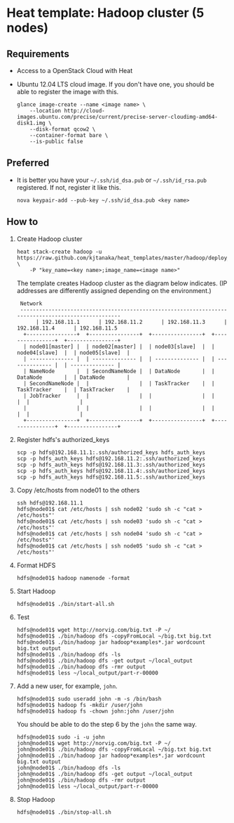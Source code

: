 Heat template: Hadoop cluster (5 nodes)
=======================================

Requirements
------------
* Access to a OpenStack Cloud with Heat
* Ubuntu 12.04 LTS cloud image. If you don't have one, you should be able to register the image with this.

  ```
  glance image-create --name <image name> \
      --location http://cloud-images.ubuntu.com/precise/current/precise-server-cloudimg-amd64-disk1.img \
      --disk-format qcow2 \
      --container-format bare \
      --is-public false
  ```

Preferred
---------
* It is better you have your ``~/.ssh/id_dsa.pub`` or ``~/.ssh/id_rsa.pub`` registered. 
  If not, register it like this.

  ```
  nova keypair-add --pub-key ~/.ssh/id_dsa.pub <key name>
  ```

How to
------

1. Create Hadoop cluster

   ```
   heat stack-create hadoop -u https://raw.github.com/kjtanaka/heat_templates/master/hadoop/deploy_hadoop.yml \
       -P "key_name=<key name>;image_name=<image name>"
   ```

   The template creates Hadoop cluster as the diagram below indicates. (IP addresses are differently 
   assigned depending on the environment.)

   ```
    Network
    ---------------------------------------------------------------------------------------------------
         | 192.168.11.1      | 192.168.11.2      | 192.168.11.3      | 192.168.11.4      | 192.168.11.5
     +----------------+  +----------------+  +----------------+  +----------------+  +----------------+
     | node01[master] |  | node02[master] |  | node03[slave]  |  | node04[slave]  |  | node05[slave]  |
     | -------------- |  | -------------- |  | -------------- |  | -------------- |  | -------------- |
     | NameNode       |  | SecondNameNode |  | DataNode       |  | DataNode       |  | DataNode       |
     | SecondNameNode |  |                |  | TaskTracker    |  | TaskTracker    |  | TaskTracker    |
     | JobTracker     |  |                |  |                |  |                |  |                |
     |                |  |                |  |                |  |                |  |                |
     +----------------+  +----------------+  +----------------+  +----------------+  +----------------+
   ```

2. Register hdfs's authorized_keys

   ```
   scp -p hdfs@192.168.11.1:.ssh/authorized_keys hdfs_auth_keys
   scp -p hdfs_auth_keys hdfs@192.168.11.2:.ssh/authorized_keys
   scp -p hdfs_auth_keys hdfs@192.168.11.3:.ssh/authorized_keys
   scp -p hdfs_auth_keys hdfs@192.168.11.4:.ssh/authorized_keys
   scp -p hdfs_auth_keys hdfs@192.168.11.5:.ssh/authorized_keys
   ```

3. Copy /etc/hosts from node01 to the others

   ```
   ssh hdfs@192.168.11.1
   hdfs@node01$ cat /etc/hosts | ssh node02 'sudo sh -c "cat > /etc/hosts"'
   hdfs@node01$ cat /etc/hosts | ssh node03 'sudo sh -c "cat > /etc/hosts"'
   hdfs@node01$ cat /etc/hosts | ssh node04 'sudo sh -c "cat > /etc/hosts"'
   hdfs@node01$ cat /etc/hosts | ssh node05 'sudo sh -c "cat > /etc/hosts"'
   ```

4. Format HDFS

   ```
   hdfs@node01$ hadoop namenode -format
   ```

5. Start Hadoop

   ```
   hdfs@node01$ ./bin/start-all.sh
   ```

6. Test

   ```
   hdfs@node01$ wget http://norvig.com/big.txt -P ~/
   hdfs@node01$ ./bin/hadoop dfs -copyFromLocal ~/big.txt big.txt
   hdfs@node01$ ./bin/hadoop jar hadoop*examples*.jar wordcount big.txt output
   hdfs@node01$ ./bin/hadoop dfs -ls
   hdfs@node01$ ./bin/hadoop dfs -get output ~/local_output
   hdfs@node01$ ./bin/hadoop dfs -rmr output
   hdfs@node01$ less ~/local_output/part-r-00000
   ```

7. Add a new user, for example, ``john``.

   ```
   hdfs@node01$ sudo useradd john -m -s /bin/bash
   hdfs@node01$ hadoop fs -mkdir /user/john
   hdfs@node01$ hadoop fs -chown john:john /user/john
   ```

   You should be able to do the step 6 by the ``john`` the same way.

   ```
   hdfs@node01$ sudo -i -u john
   john@node01$ wget http://norvig.com/big.txt -P ~/
   john@node01$ ./bin/hadoop dfs -copyFromLocal ~/big.txt big.txt
   john@node01$ ./bin/hadoop jar hadoop*examples*.jar wordcount big.txt output
   john@node01$ ./bin/hadoop dfs -ls
   john@node01$ ./bin/hadoop dfs -get output ~/local_output
   john@node01$ ./bin/hadoop dfs -rmr output
   john@node01$ less ~/local_output/part-r-00000
   ```

8. Stop Hadoop

   ```
   hdfs@node01$ ./bin/stop-all.sh
   ```
